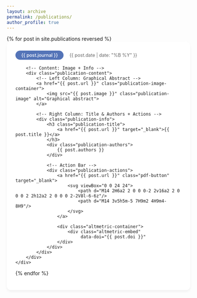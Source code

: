 ```yaml
---
layout: archive
permalink: /publications/
author_profile: true
---
```


<style>
/* Publication Card */
.publication-card {
    background: white;
    border-radius: 12px;
    padding: 1.5rem;
    box-shadow: 0 4px 6px rgba(0,0,0,0.05);
    margin-bottom: 2rem;
    transition: transform 0.2s ease;
}

.publication-card:hover {
    transform: translateY(-3px);
}

/* Header Section */
.publication-header {
    display: flex;
    align-items: center;
    gap: 1rem;
    margin-bottom: 1rem;
}

.publication-journal {
    background: #5474B8;
    color: white;
    padding: 0.3rem 1rem;
    border-radius: 15px;
    font-size: 0.9em;
    font-weight: 500;
}

.publication-date {
    color: #666;
    font-size: 0.9em;
}

/* Content Layout */
.publication-content {
    display: grid;
    grid-template-columns: 150px 1fr;
    gap: 1.5rem;
    align-items: start;
}

.publication-image {
    width: 100%;
    height: 120px;
    object-fit: cover;
    border-radius: 8px;
    border: 1px solid #eee;
    transition: transform 0.3s ease;
}

.publication-image:hover {
    transform: scale(1.02);
}

.publication-info {
    padding: 0.5rem 0;
}

.publication-title {
    font-size: 1.1rem;
    margin: 0 0 0.5rem;
    line-height: 1.3;
}

.publication-title a {
    color: #222;
    text-decoration: none;
}

.publication-title a:hover {
    color: #405d9c;
}

.publication-authors {
    color: #444;
    font-size: 0.9em;
}

/* Action Bar */
.publication-actions {
    display: flex;
    align-items: center;
    gap: 1rem;
    margin-top: 0.5rem;
}

.pdf-button {
    width: 32px;
    height: 32px;
    display: flex;
    align-items: center;
    justify-content: center;
    border-radius: 50%;
    background: #f0f4ff;
    transition: all 0.2s ease;
}

.pdf-button svg {
    width: 18px;
    height: 18px;
    fill: #5474B8;
}

.pdf-button:hover {
    background: #5474B8;
}

.pdf-button:hover svg {
    fill: white;
}

/* Altmetric Badge */
.altmetric-container {
    margin-top: 1rem;
}

/* Mobile Optimization */
@media (max-width: 768px) {
    .publication-content {
        grid-template-columns: 1fr;
    }
    
    .publication-image {
        height: 150px;
    }
}
</style>

<div class="publication-grid">
{% for post in site.publications reversed %}
    <div class="publication-card">
        <!-- Header with Journal & Date -->
        <div class="publication-header">
            <span class="publication-journal">{{ post.journal }}</span>
            <span class="publication-date">{{ post.date | date: "%B %Y" }}</span>
        </div>

        <!-- Content: Image + Info -->
        <div class="publication-content">
            <!-- Left Column: Graphical Abstract -->
            <a href="{{ post.url }}" class="publication-image-container">
                <img src="{{ post.image }}" class="publication-image" alt="Graphical abstract">
            </a>

            <!-- Right Column: Title & Authors + Actions -->
            <div class="publication-info">
                <h3 class="publication-title">
                    <a href="{{ post.url }}" target="_blank">{{ post.title }}</a>
                </h3>
                <div class="publication-authors">
                    {{ post.authors }}
                </div>
                
                <!-- Action Bar -->
                <div class="publication-actions">
                    <a href="{{ post.url }}" class="pdf-button" target="_blank">
                        <svg viewBox="0 0 24 24">
                            <path d="M14 2H6a2 2 0 0 0-2 2v16a2 2 0 0 0 2 2h12a2 2 0 0 0 2-2V8l-6-6z"/>
                            <path d="M14 3v5h5m-5 7H9m2 4H9m4-8H9"/>
                        </svg>
                    </a>
                    
                    <div class="altmetric-container">
                        <div class="altmetric-embed" 
                             data-doi="{{ post.doi }}"
                    </div>
                </div>
            </div>
        </div>
    </div>
{% endfor %}
</div>
